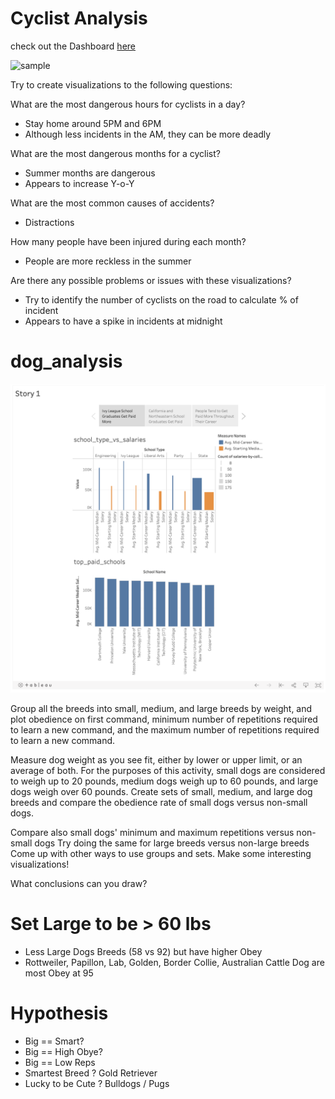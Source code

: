 # Cyclist Analysis
check out the Dashboard [here](https://public.tableau.com/views/cyclist_analysis/cyclist_analysis_dash?:language=en&:display_count=y&publish=yes&:origin=viz_share_link)

![sample](https://github.com/kevinclee26/tableu_analysis/blob/main/cyclist_sample.png?raw=true)

Try to create visualizations to the following questions:

What are the most dangerous hours for cyclists in a day?
* Stay home around 5PM and 6PM
* Although less incidents in the AM, they can be more deadly

What are the most dangerous months for a cyclist?
* Summer months are dangerous
* Appears to increase Y-o-Y

What are the most common causes of accidents?
* Distractions

How many people have been injured during each month?
* People are more reckless in the summer

Are there any possible problems or issues with these visualizations?
* Try to identify the number of cyclists on the road to calculate % of incident
* Appears to have a spike in incidents at midnight









# dog_analysis

![sample](https://github.com/kevinclee26/salary_analysis/blob/main/sample.png?raw=true)

Group all the breeds into small, medium, and large breeds by weight, and plot obedience on first command, minimum number of repetitions required to learn a new command, and the maximum number of repetitions required to learn a new command.

Measure dog weight as you see fit, either by lower or upper limit, or an average of both.
For the purposes of this activity, small dogs are considered to weigh up to 20 pounds, medium dogs weigh up to 60 pounds, and large dogs weigh over 60 pounds.
Create sets of small, medium, and large dog breeds and compare the obedience rate of small dogs versus non-small dogs.

Compare also small dogs' minimum and maximum repetitions versus non-small dogs
Try doing the same for large breeds versus non-large breeds
Come up with other ways to use groups and sets. Make some interesting visualizations!

What conclusions can you draw?

# Set Large to be > 60 lbs

* Less Large Dogs Breeds (58 vs 92) but have higher Obey
* Rottweiler, Papillon, Lab, Golden, Border Collie, Australian Cattle Dog are most Obey at 95


# Hypothesis

* Big == Smart? 
* Big == High Obye? 
* Big == Low Reps
* Smartest Breed ? Gold Retriever
* Lucky to be Cute ? Bulldogs / Pugs

